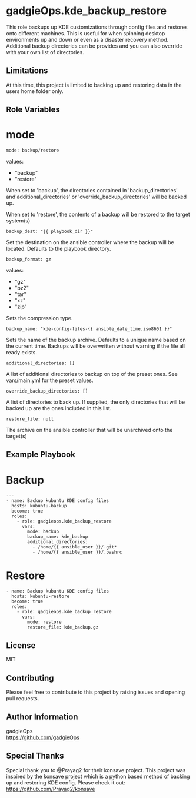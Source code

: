 gadgieOps.kde_backup_restore
=========

This role backups up KDE customizations through config files and restores onto different machines. This is useful for when spinning desktop environments up and down or even as a disaster recovery method. Additional backup directories can be provides and you can also override with your own list of directories.

Limitations
-----------

At this time, this project is limited to backing up and restoring data in the users home folder only. 

Role Variables
--------------

# mode
~~~
mode: backup/restore
~~~
values:
- "backup"
- "restore" 

When set to 'backup', the directories contained in 'backup_directories' and'additional_directories' or 'override_backup_directories' will be backed up.

When set to 'restore', the contents of a backup will be restored to the target system(s)

~~~
backup_dest: "{{ playbook_dir }}"
~~~
Set the destination on the ansible controller where the backup will be located. Defaults to the playbook directory.

~~~
backup_format: gz
~~~
values:
- "gz"
- "bz2"
- "tar"
- "xz"
- "zip"

Sets the compression type.

~~~
backup_name: "kde-config-files-{{ ansible_date_time.iso8601 }}"
~~~
Sets the name of the backup archive. Defaults to a unique name based on the current time. Backups will be overwritten without warning if the file all ready exists.

~~~
additional_directories: []
~~~
A list of additional directories to backup on top of the preset ones. See vars/main.yml for the preset values.

~~~
override_backup_directories: []
~~~
A list of directories to back up. If supplied, the only directories that will be backed up are the ones included in this list.

~~~
restore_file: null
~~~
The archive on the ansible controller that will be unarchived onto the target(s)

Example Playbook
----------------

# Backup
~~~
---
- name: Backup kubuntu KDE config files
  hosts: kubuntu-backup
  become: true
  roles:
    - role: gadgieops.kde_backup_restore
      vars:
        mode: backup
        backup_name: kde_backup
        additional_directories:
          - /home/{{ ansible_user }}/.git*
          - /home/{{ ansible_user }}/.bashrc
~~~

# Restore
~~~
- name: Backup kubuntu KDE config files
  hosts: kubuntu-restore
  become: true
  roles:
    - role: gadgieops.kde_backup_restore
      vars:
        mode: restore
        restore_file: kde_backup.gz
~~~

License
-------
MIT

Contributing
------------
Please feel free to contribute to this project by raising issues and opening pull requests.

Author Information
------------------
gadgieOps   
https://github.com/gadgieOps

Special Thanks
--------------
Special thank you to @Prayag2 for their konsave project. This project was inspired by the konsave project which is a python based method of backing up and restoring KDE config. Please check it out: https://github.com/Prayag2/konsave
